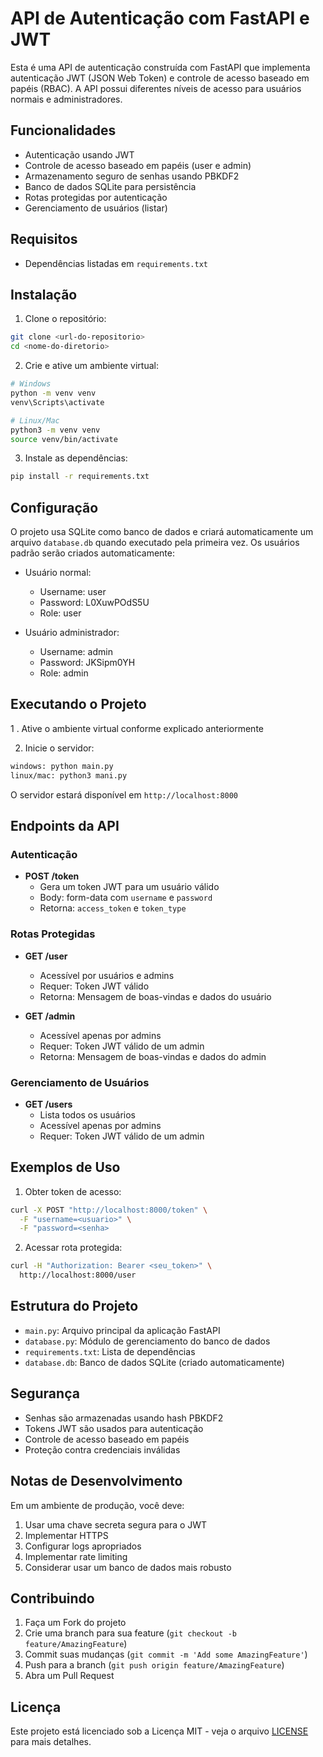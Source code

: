 # API de Autenticação com FastAPI e JWT

Esta é uma API de autenticação construída com FastAPI que implementa autenticação JWT (JSON Web Token) e controle de acesso baseado em papéis (RBAC). A API possui diferentes níveis de acesso para usuários normais e administradores.

## Funcionalidades

- Autenticação usando JWT
- Controle de acesso baseado em papéis (user e admin)
- Armazenamento seguro de senhas usando PBKDF2
- Banco de dados SQLite para persistência
- Rotas protegidas por autenticação
- Gerenciamento de usuários (listar)

## Requisitos

- Dependências listadas em `requirements.txt`

## Instalação

1. Clone o repositório:
```bash
git clone <url-do-repositorio>
cd <nome-do-diretorio>
```

2. Crie e ative um ambiente virtual:
```bash
# Windows
python -m venv venv
venv\Scripts\activate

# Linux/Mac
python3 -m venv venv
source venv/bin/activate
```

3. Instale as dependências:
```bash
pip install -r requirements.txt
```

## Configuração

O projeto usa SQLite como banco de dados e criará automaticamente um arquivo `database.db` quando executado pela primeira vez. Os usuários padrão serão criados automaticamente:

- Usuário normal:
  - Username: user
  - Password: L0XuwPOdS5U
  - Role: user

- Usuário administrador:
  - Username: admin
  - Password: JKSipm0YH
  - Role: admin

## Executando o Projeto

1 . Ative o ambiente virtual conforme explicado anteriormente

2. Inicie o servidor:
```bash
windows: python main.py
linux/mac: python3 mani.py
```

O servidor estará disponível em `http://localhost:8000`

## Endpoints da API

### Autenticação

- **POST /token**
  - Gera um token JWT para um usuário válido
  - Body: form-data com `username` e `password`
  - Retorna: `access_token` e `token_type`

### Rotas Protegidas

- **GET /user**
  - Acessível por usuários e admins
  - Requer: Token JWT válido
  - Retorna: Mensagem de boas-vindas e dados do usuário

- **GET /admin**
  - Acessível apenas por admins
  - Requer: Token JWT válido de um admin
  - Retorna: Mensagem de boas-vindas e dados do admin

### Gerenciamento de Usuários

- **GET /users**
  - Lista todos os usuários
  - Acessível apenas por admins
  - Requer: Token JWT válido de um admin

## Exemplos de Uso

1. Obter token de acesso:
```bash
curl -X POST "http://localhost:8000/token" \
  -F "username=<usuario>" \
  -F "password=<senha>
```

2. Acessar rota protegida:
```bash
curl -H "Authorization: Bearer <seu_token>" \
  http://localhost:8000/user
```

## Estrutura do Projeto

- `main.py`: Arquivo principal da aplicação FastAPI
- `database.py`: Módulo de gerenciamento do banco de dados
- `requirements.txt`: Lista de dependências
- `database.db`: Banco de dados SQLite (criado automaticamente)

## Segurança

- Senhas são armazenadas usando hash PBKDF2
- Tokens JWT são usados para autenticação
- Controle de acesso baseado em papéis
- Proteção contra credenciais inválidas

## Notas de Desenvolvimento

Em um ambiente de produção, você deve:
1. Usar uma chave secreta segura para o JWT
2. Implementar HTTPS
3. Configurar logs apropriados
4. Implementar rate limiting
5. Considerar usar um banco de dados mais robusto

## Contribuindo

1. Faça um Fork do projeto
2. Crie uma branch para sua feature (`git checkout -b feature/AmazingFeature`)
3. Commit suas mudanças (`git commit -m 'Add some AmazingFeature'`)
4. Push para a branch (`git push origin feature/AmazingFeature`)
5. Abra um Pull Request

## Licença

Este projeto está licenciado sob a Licença MIT - veja o arquivo [LICENSE](LICENSE) para mais detalhes.